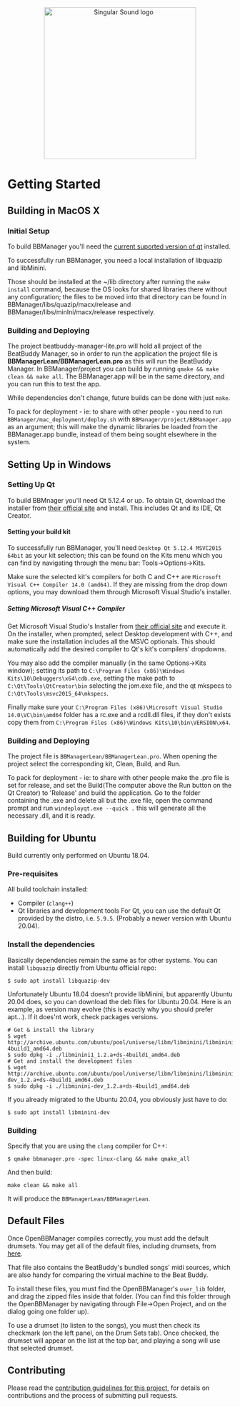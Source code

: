<div align="center">
  <a href="https://singularsound.com/">
    <img src="https://singularsound.com/wp-content/uploads/elementor/thumbs/SS_LOGO_LONGFORM_BLACK-01-e1531153161400-oicxykd903bhj4hochumz1mu5i906qdtgawzvp5xxc.png" alt="Singular Sound logo" width="340"/>
  </a>
</div>

# Getting Started

## Building in MacOS X

### Initial Setup
To build BBManager you'll need the [current suported version of qt](https://doc.qt.io/qt-5/macos.html) installed.

To successfully run BBManager, you need a local installation of libquazip and libMinini.

Those should be installed at the ~/lib directory after running the `make install` command, because the OS looks for shared libraries there without any configuration; the files to be moved into that directory can be found in BBManager/libs/quazip/macx/release and BBManager/libs/minIni/macx/release respectively.

### Building and Deploying
The project beatbuddy-manager-lite.pro will hold all project of the BeatBuddy Manager, so in order to run the application the project file is **BBManagerLean/BBManagerLean.pro** as this will run the BeatBuddy Manager. In BBManager/project you can build by running `qmake && make clean && make all`. The BBManager.app will be in the same directory, and you can run this to test the app.

While dependencies don't change, future builds can be done with just `make`.

To pack for deployment - ie: to share with other people - you need to run `BBManager/mac_deployment/deploy.sh` with `BBManager/project/BBManager.app` as an argument; this will make the dynamic libraries be loaded from the BBManager.app bundle, instead of them being sought elsewhere in the system.


## Setting Up in Windows

### Setting Up Qt
To build BBMnager you'll need Qt 5.12.4 or up.
To obtain Qt, download the installer from [their official site](https://www.qt.io/download-qt-installer) and install. This includes Qt and its IDE, Qt Creator.

#### Setting your build kit
To successfully run BBManager, you'll need `Desktop Qt 5.12.4 MSVC2015 64bit` as your kit selection; this can be found on the Kits menu which you can find by navigating through the menu bar: Tools->Options->Kits.

Make sure the selected kit's compilers for both C and C++ are `Microsoft Visual C++ Compiler 14.0 (amd64)`. If they are missing from the drop down options, you may download them through Microsoft Visual Studio's installer.

##### Setting Microsoft Visual C++ Compiler
Get Microsoft Visual Studio's Installer from [their official site](https://visualstudio.microsoft.com/downloads/) and execute it. On the installer, when prompted, select Desktop development with C++, and make sure the installation includes all the MSVC optionals. This should automatically add the desired compiler to Qt's kit's compilers' dropdowns.

You may also add the compiler manually (in the same Options->Kits window); setting its path to `C:\Program Files (x86)\Windows Kits\10\Debuggers\x64\cdb.exe`, setting the make path to `C:\Qt\Tools\QtCreator\bin` selecting the jom.exe file, and the qt mkspecs to `C:\Qt\Tools\msvc2015_64\mkspecs`. 

Finally make sure your `C:\Program Files (x86)\Microsoft Visual Studio 14.0\VC\bin\amd64` folder has a rc.exe and a rcdll.dll files, if they don't exists copy them from `C:\Program Files (x86)\Windows Kits\10\bin\VERSION\x64`.

### Building and Deploying
The project file is `BBManagerLean/BBManagerLean.pro`. When opening the project select the corresponding kit, Clean, Build, and Run.

To pack for deployment - ie: to share with other people make the .pro file is set for release, and set the Build(The computer above the Run button on the Qt Creator) to 'Release' and build the application. Go to the folder containing the .exe and delete all but the .exe file, open the command prompt and run `windeployqt.exe --quick .` this will generate all the necessary .dll, and it is ready.


## Building for Ubuntu

Build currently only performed on Ubuntu 18.04.

### Pre-requisites

All build toolchain installed:
* Compiler (`clang++`)
* Qt libraries and development tools  For Qt, you can use the default Qt provided by the distro, i.e. `5.9.5`. (Probably a newer version with Ubuntu 20.04).

### Install the dependencies

Basically dependencies remain the same as for other systems.
You can install `libquazip` directly from Ubuntu official repo:

    $ sudo apt install libquazip-dev

Unfortunately Ubuntu 18.04 doesn't provide libMinini, but apparently Ubuntu 20.04 does, so you can download the deb files for Ubuntu 20.04. Here is an example, as version may evolve (this is exactly why you should prefer apt...). If it does'nt work, check packages versions.

```shell
# Get & install the library
$ wget http://archive.ubuntu.com/ubuntu/pool/universe/libm/libminini/libminini1_1.2.a+ds-4build1_amd64.deb
$ sudo dpkg -i ./libminini1_1.2.a+ds-4build1_amd64.deb
# Get and install the development files
$ wget http://archive.ubuntu.com/ubuntu/pool/universe/libm/libminini/libminini-dev_1.2.a+ds-4build1_amd64.deb
$ sudo dpkg -i ./libminini-dev_1.2.a+ds-4build1_amd64.deb
```

If you already migrated to the Ubuntu 20.04, you obviously just have to do:

    $ sudo apt install libminini-dev

### Building

Specify that you are using the `clang` compiler for C++:

    $ qmake bbmanager.pro -spec linux-clang && make qmake_all

And then build:

    make clean && make all

It will produce the `BBManagerLean/BBManagerLean`.


## Default Files
Once OpenBBManager compiles correctly, you must add the default drumsets.
You may get all of the default files, including drumsets, from [here](https://mybeatbuddy.s3.amazonaws.com/BeatBuddy_Default_Content_v2.0.zip).

That file also contains the BeatBuddy's bundled songs' midi sources, which are also handy for comparing the virtual machine to the Beat Buddy.

To install these files, you must find the OpenBBManager's `user_lib` folder, and drag the zipped files inside that folder. (You can find this folder through the OpenBBManager by navigating through File->Open Project, and on the dialog going one folder up).

To use a drumset (to listen to the songs), you must then check its checkmark (on the left panel, on the Drum Sets tab). Once checked, the drumset will appear on the list at the top bar, and playing a song will use that selected drumset.

## Contributing

Please read the [contribution guidelines for this project](CONTRIBUTING.md), for details on contributions and the process of submitting pull requests.

